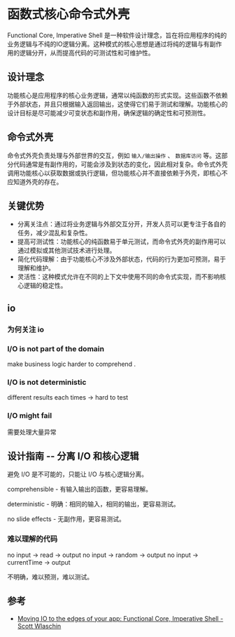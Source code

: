 # 函数式核心命令式外壳

Functional Core, Imperative Shell 是一种软件设计理念，旨在将应用程序的纯的业务逻辑与不纯的IO逻辑分离。这种模式的核心思想是通过将纯的逻辑与有副作用的逻辑分开，从而提高代码的可测试性和可维护性。

## 设计理念

功能核心是应用程序的核心业务逻辑，通常以纯函数的形式实现。这些函数不依赖于外部状态，并且只根据输入返回输出，这使得它们易于测试和理解。功能核心的设计目标是尽可能减少可变状态和副作用，确保逻辑的确定性和可预测性。

## 命令式外壳

命令式外壳负责处理与外部世界的交互，例如 `输入/输出操作` 、 `数据库访问` 等。这部分代码通常是有副作用的，可能会涉及到状态的变化，因此相对复杂。命令式外壳调用功能核心以获取数据或执行逻辑，但功能核心并不直接依赖于外壳，即核心不应知道外壳的存在。

## 关键优势

* 分离关注点：通过将业务逻辑与外部交互分开，开发人员可以更专注于各自的任务，减少混乱和复杂性。
* 提高可测试性：功能核心的纯函数易于单元测试，而命令式外壳的副作用可以通过模拟或其他测试技术进行处理。
* 简化代码理解：由于功能核心不涉及外部状态，代码的行为更加可预测，易于理解和维护。
* 灵活性：这种模式允许在不同的上下文中使用不同的命令式实现，而不影响核心逻辑的稳定性。

## io

### 为何关注 io

### I/O is not part of the domain

make business logic harder to comprehend .

### I/O is not deterministic

different results each times -> hard to test

### I/O might fail

需要处理大量异常

## 设计指南 -- 分离 I/O 和核心逻辑

避免 I/O 是不可能的，只能让 I/O 与核心逻辑分离。

comprehensible - 有输入输出的函数，更容易理解。

deterministic - 明确：相同的输入，相同的输出，更容易测试。

no slide effects - 无副作用，更容易测试。

### 难以理解的代码

no input -> read  -> output
no input -> random  -> output
no input -> currentTime  -> output

不明确，难以预测，难以测试。

## 参考

* [Moving IO to the edges of your app: Functional Core, Imperative Shell - Scott Wlaschin](https://www.youtube.com/watch?v=P1vES9AgfC4&t=19s)
